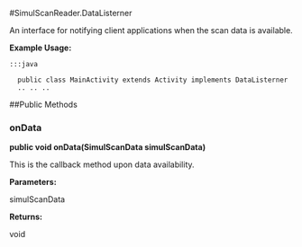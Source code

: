 #SimulScanReader.DataListerner

An interface for notifying client applications when the scan data is
 available.



**Example Usage:**
	
	:::java	
	 	
	  public class MainActivity extends Activity implements DataListerner
	  .. .. ..
	  


##Public Methods

### onData

**public void onData(SimulScanData simulScanData)**

This is the callback method upon data availability.

**Parameters:**

simulScanData

**Returns:**

void

